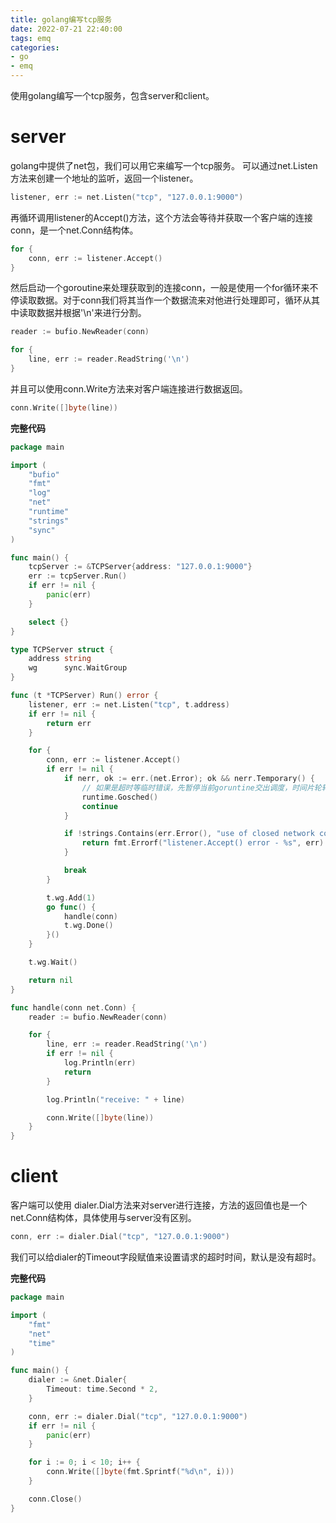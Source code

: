 ```yaml
---
title: golang编写tcp服务
date: 2022-07-21 22:40:00
tags: emq
categories: 
- go
- emq
---
```


使用golang编写一个tcp服务，包含server和client。

<!-- more -->

# server

golang中提供了net包，我们可以用它来编写一个tcp服务。
可以通过net.Listen方法来创建一个地址的监听，返回一个listener。
``` go
listener, err := net.Listen("tcp", "127.0.0.1:9000")
```
再循环调用listener的Accept()方法，这个方法会等待并获取一个客户端的连接conn，是一个net.Conn结构体。
``` go
for {
    conn, err := listener.Accept()
}
```
然后启动一个goroutine来处理获取到的连接conn，一般是使用一个for循环来不停读取数据。对于conn我们将其当作一个数据流来对他进行处理即可，循环从其中读取数据并根据'\n'来进行分割。
``` go
reader := bufio.NewReader(conn)

for {
    line, err := reader.ReadString('\n')
}
```
并且可以使用conn.Write方法来对客户端连接进行数据返回。
``` go
conn.Write([]byte(line))
```

**完整代码**
``` go
package main

import (
	"bufio"
	"fmt"
	"log"
	"net"
	"runtime"
	"strings"
	"sync"
)

func main() {
	tcpServer := &TCPServer{address: "127.0.0.1:9000"}
	err := tcpServer.Run()
	if err != nil {
		panic(err)
	}

	select {}
}

type TCPServer struct {
	address string
	wg      sync.WaitGroup
}

func (t *TCPServer) Run() error {
	listener, err := net.Listen("tcp", t.address)
	if err != nil {
		return err
	}

	for {
		conn, err := listener.Accept()
		if err != nil {
			if nerr, ok := err.(net.Error); ok && nerr.Temporary() {
				// 如果是超时等临时错误，先暂停当前goruntine交出调度，时间片轮转到后再恢复后续操作
				runtime.Gosched()
				continue
			}

			if !strings.Contains(err.Error(), "use of closed network connection") {
				return fmt.Errorf("listener.Accept() error - %s", err)
			}

			break
		}

		t.wg.Add(1)
		go func() {
			handle(conn)
			t.wg.Done()
		}()
	}

	t.wg.Wait()

	return nil
}

func handle(conn net.Conn) {
	reader := bufio.NewReader(conn)

	for {
		line, err := reader.ReadString('\n')
		if err != nil {
			log.Println(err)
			return
		}

		log.Println("receive: " + line)

		conn.Write([]byte(line))
	}
}

```

# client

客户端可以使用 dialer.Dial方法来对server进行连接，方法的返回值也是一个net.Conn结构体，具体使用与server没有区别。
``` go
conn, err := dialer.Dial("tcp", "127.0.0.1:9000")
```
我们可以给dialer的Timeout字段赋值来设置请求的超时时间，默认是没有超时。

**完整代码**
``` go
package main

import (
	"fmt"
	"net"
	"time"
)

func main() {
	dialer := &net.Dialer{
		Timeout: time.Second * 2,
	}

	conn, err := dialer.Dial("tcp", "127.0.0.1:9000")
	if err != nil {
		panic(err)
	}

	for i := 0; i < 10; i++ {
		conn.Write([]byte(fmt.Sprintf("%d\n", i)))
	}

	conn.Close()
}

```